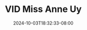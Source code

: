 --- 
title: "VID Miss Anne Uy"
description: "nonton  video bokep VID Miss Anne Uy telegram full vidio new"
date: 2024-10-03T18:32:33-08:00
file_code: "asr6uejop427"
draft: false
cover: "l10t8pn3oeueh5zs.jpg"
tags: ["VID", "Miss", "Anne", "bokep-indo", "bokep-viral", "bokep-ig"]
length: 211
fld_id: "1483151"
foldername: "Anne uy"
categories: ["Anne uy"]
views: 0
---